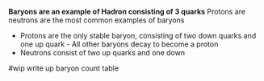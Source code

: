 **Baryons are an example of Hadron consisting of 3 quarks**
Protons are neutrons are the most common examples of baryons
- Protons are the only stable baryon, consisting of two down quarks and one up quark - All other baryons decay to become a proton
- Neutrons consist of two up quarks and one down

#wip write up baryon count table